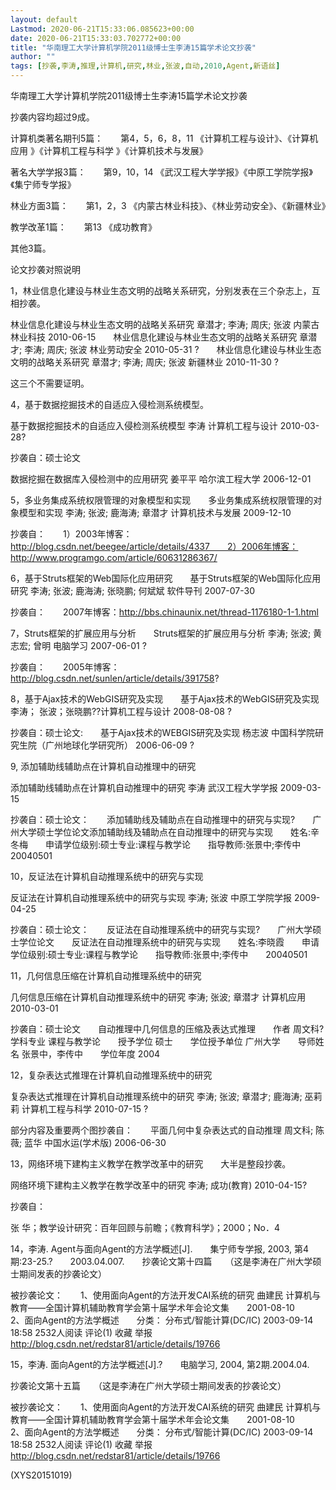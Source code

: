 ```yaml
---
layout: default
Lastmod: 2020-06-21T15:33:06.085623+00:00
date: 2020-06-21T15:33:03.702772+00:00
title: "华南理工大学计算机学院2011级博士生李涛15篇学术论文抄袭"
author: ""
tags: [抄袭,李涛,推理,计算机,研究,林业,张波,自动,2010,Agent,新语丝]
---
```


华南理工大学计算机学院2011级博士生李涛15篇学术论文抄袭

抄袭内容均超过9成。

计算机类著名期刊5篇：　　第4，5，6，8，11   《计算机工程与设计》、《计算机应用 》《计算机工程与科学 》《计算机技术与发展》

著名大学学报3篇：　　第9，10，14    《武汉工程大学学报》《中原工学院学报》《集宁师专学报》

林业方面3篇：　　第1，2，3   《内蒙古林业科技》、《林业劳动安全》、《新疆林业》

教学改革1篇：　　第13     《成功教育》

其他3篇。

论文抄袭对照说明

1，林业信息化建设与林业生态文明的战略关系研究，分别发表在三个杂志上，互相抄袭。

林业信息化建设与林业生态文明的战略关系研究  章潜才; 李涛; 周庆; 张波  内蒙古林业科技  2010-06-15　　林业信息化建设与林业生态文明的战略关系研究  章潜才; 李涛; 周庆; 张波  林业劳动安全  2010-05-31 ?　　林业信息化建设与林业生态文明的战略关系研究  章潜才; 李涛; 周庆; 张波  新疆林业  2010-11-30 ?

这三个不需要证明。

4，基于数据挖掘技术的自适应入侵检测系统模型。

基于数据挖掘技术的自适应入侵检测系统模型 李涛 计算机工程与设计 2010-03-28?

抄袭自：硕士论文

数据挖掘在数据库入侵检测中的应用研究  姜平平  哈尔滨工程大学  2006-12-01

5，多业务集成系统权限管理的对象模型和实现　　多业务集成系统权限管理的对象模型和实现  李涛; 张波; 鹿海涛; 章潜才  计算机技术与发展  2009-12-10

抄袭自：　　1）2003年博客：http://blog.csdn.net/beegee/article/details/4337　　2）2006年博客：http://www.programgo.com/article/60631286367/

6，基于Struts框架的Web国际化应用研究　　基于Struts框架的Web国际化应用研究  李涛; 张波; 鹿海涛; 张晓鹏; 何斌斌  软件导刊  2007-07-30

抄袭自：　　2007年博客：http://bbs.chinaunix.net/thread-1176180-1-1.html

7，Struts框架的扩展应用与分析　　Struts框架的扩展应用与分析  李涛; 张波; 黄志宏; 曾明  电脑学习  2007-06-01 ?

抄袭自：　　2005年博客：http://blog.csdn.net/sunlen/article/details/391758?

8，基于Ajax技术的WebGIS研究及实现　　基于Ajax技术的WebGIS研究及实现 李涛； 张波；张晓鹏??计算机工程与设计 2008-08-08 ?

抄袭自：硕士论文:　　基于Ajax技术的WEBGIS研究及实现  杨志波  中国科学院研究生院（广州地球化学研究所）  2006-06-09 ?

9, 添加辅助线辅助点在计算机自动推理中的研究

添加辅助线辅助点在计算机自动推理中的研究  李涛  武汉工程大学学报  2009-03-15

抄袭自：硕士论文：　　添加辅助线及辅助点在自动推理中的研究与实现?　　广州大学硕士学位论文添加辅助线及辅助点在自动推理中的研究与实现　　姓名:辛冬梅　　申请学位级别:硕士专业:课程与教学论　　指导教师:张景中;李传中　　20040501

10，反证法在计算机自动推理系统中的研究与实现

反证法在计算机自动推理系统中的研究与实现  李涛; 张波  中原工学院学报  2009-04-25

抄袭自：硕士论文：　　反证法在自动推理系统中的研究与实现?　　广州大学硕士学位论文　　反证法在自动推理系统中的研究与实现　　姓名:李晓霞　　申请学位级别:硕士专业:课程与教学论　　指导教师:张景中;李传中　　20040501

11，几何信息压缩在计算机自动推理系统中的研究

几何信息压缩在计算机自动推理系统中的研究  李涛; 张波; 章潜才  计算机应用  2010-03-01

抄袭自：硕士论文　　自动推理中几何信息的压缩及表达式推理　　作者 周文科?　　学科专业 课程与教学论　　授予学位 硕士　　学位授予单位 广州大学　　导师姓名 张景中，李传中　　学位年度 2004

12，复杂表达式推理在计算机自动推理系统中的研究

复杂表达式推理在计算机自动推理系统中的研究  李涛; 张波; 章潜才; 鹿海涛; 巫莉莉  计算机工程与科学  2010-07-15 ?

部分内容及重要两个图抄袭自：　　平面几何中复杂表达式的自动推理  周文科; 陈薇; 蓝华  中国水运(学术版)  2006-06-30

13，网络环境下建构主义教学在教学改革中的研究　　大半是整段抄袭。

网络环境下建构主义教学在教学改革中的研究 李涛; 成功(教育) 2010-04-15?

抄袭自：

张 华；教学设计研究：百年回顾与前瞻；《教育科学》；2000；No．4

14，李涛. Agent与面向Agent的方法学概述[J].　　集宁师专学报, 2003, 第4期:23-25.?　　2003.04.007.　　抄袭论文第十四篇　　（这是李涛在广州大学硕士期间发表的抄袭论文）

被抄袭论文：　　1、使用面向Agent的方法开发CAI系统的研究 曲建民 计算机与教育——全国计算机辅助教育学会第十届学术年会论文集　　2001-08-10　　2、面向Agent的方法学概述　　分类： 分布式/智能计算(DC/IC) 2003-09-14 18:58 2532人阅读 评论(1) 收藏 举报　　http://blog.csdn.net/redstar81/article/details/19766

15，李涛. 面向Agent的方法学概述[J].?　　电脑学习, 2004, 第2期.2004.04.

抄袭论文第十五篇　　（这是李涛在广州大学硕士期间发表的抄袭论文）

被抄袭论文：　　1、使用面向Agent的方法开发CAI系统的研究 曲建民 计算机与教育——全国计算机辅助教育学会第十届学术年会论文集　　2001-08-10　　2、面向Agent的方法学概述　　分类： 分布式/智能计算(DC/IC) 2003-09-14 18:58 2532人阅读 评论(1) 收藏 举报　　http://blog.csdn.net/redstar81/article/details/19766

(XYS20151019)

